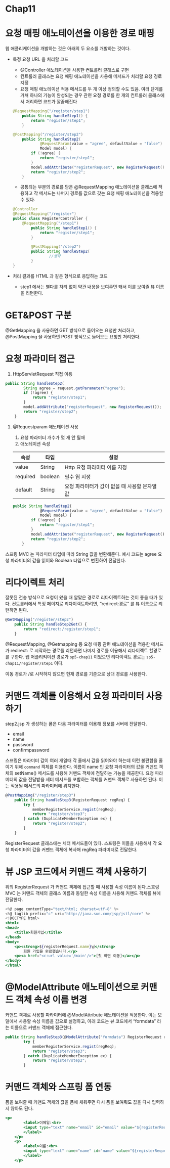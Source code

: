 # Chap11

# 요청 매핑 애노테이션을 이용한 경로 매핑

웹 애플리케이션을 개발하는 것은 아래의 두 요소를 개발하는 것이다.

- 특정 요청 URL 을 처리할 코드
    - @Controller 애노테이션을 사용한 컨트롤러 클래스로 구현
    - 컨트롤러 클래스는 요청 매핑 에노테이션을 사용해 메서드가 처리할 요청 경로 지정
    - 요청 매핑 애노테이션 적용 메서드를 두 개 이상 정의할 수도 있음. 여러 단계를 거쳐 하나의 기능이 완성되는 경우 관련 요청 경로를 한 개의 컨트롤러 클래스에서 처리하면 코드가 깔끔해진다
    
    ```java
    @RequestMapping("/register/step1")
    	public String handleStep1() {
    		return "register/step1";
    	}
    
    @PostMapping("/register/step2")
    	public String handleStep2(
    			@RequestParam(value = "agree", defaultValue = "false") Boolean agree,
    			Model model) {
    		if (!agree) {
    			return "register/step1";
    		}
    		model.addAttribute("registerRequest", new RegisterRequest());
    		return "register/step2";
    	}
    ```
    
    - 공통되는 부분의 경로를 담은 @RequestMapping 애노테이션을 클래스에 적용하고 각 메서드는 나머지 경로를 값으로 갖는 요청 매핑 애노테이션을 적용할 수 있다.
    
    ```java
    @Controller
    @RequestMapping("/register")
    public class RegisterController {	
    	@RequestMapping("/step1")
    		public String handleStep1() {
    			return "register/step1";
    		}
    	
    		@PostMapping("/step2")
    		public String handleStep2(
    				//생략
    		}
    }
    ```
    

- 처리 결과를 HTML 과 같은 형식으로 응답하는 코드
    - step1 에서는 별다를 처리 없이 약관 내용을 보여주면 돼서 이를 보여줄 뷰 이름을 리턴한다.
    

# GET&POST 구분

@GetMapping 을 사용하면 GET 방식으로 들어오는 요청만 처리하고, @PostMapping 을 사용하면 POST 방식으로 들어오는 요청만 처리한다.

# 요청 파라미터 접근

1. HttpServletRequest 직접 이용

```jsx
public String handleStep2(
		String agree = request.getParameter("agree");
		if (!agree) {
			return "register/step1";
		}
		model.addAttribute("registerRequest", new RegisterRequest());
		return "register/step2";
	}
```

1. @Requestparam 애노테이션 사용
    1. 요청 파라미터 개수가 몇 개 안 될때
    2. 애노테이션 속성
    
    | 속성 | 타입 | 설명 |
    | --- | --- | --- |
    | value | String | Http 요청 파라미터 이름 지정 |
    | required | boolean | 필수 엽 지정 |
    | default | String | 요청 파라미터가 값이 없을 때 사용할 문자열 값 |
    
    ```jsx
    public String handleStep2(
    			@RequestParam(value = "agree", defaultValue = "false") Boolean agree,
    			Model model) {
    		if (!agree) {
    			return "register/step1";
    		}
    		model.addAttribute("registerRequest", new RegisterRequest());
    		return "register/step2";
    	}
    ```
    

스프링 MVC 는 파라미터 타입에 따라 String 값을 변환해준다. 예시 코드는 agree 요청 파라미터의 값을 읽어와 Boolean 타입으로 변환하여 전달한다.

# 리다이렉트 처리

잘못된 전송 방식으로 요청이 왔을 때 알맞은 경로로 리다이렉트하는 것이 좋을 때가 있다. 컨트롤러에서 특정 페이지로 리다이렉트하려면, “redirect:경로” 를 뷰 이름으로 리턴하면 된다.

```jsx
@GetMapping("/register/step2")
	public String handleStep2Get() {
		return "redirect:/register/step1";
	}
```

@RequestMapping, @Getmapping 등 요청 매핑 관련 애노테이션을 적용한 메서드가 redirect: 로 시작하는 경로를 리턴하면 나머지 경로를 이용해서 리다이렉트 할경로를 구한다. 웹 어플리켜이션 경로가 `sp5-chap11` 이었으면 리다이렉트 경로는 `sp5-chap11/register/step1` 이다.

이동 경로가 /로 시작하지 않으면 현재 경로를 기준으로 상대 경로를 사용한다.

# 커맨드 객체를 이용해서 요청 파라미터 사용하기

step2.jsp 가 생성하는 폼은 다음 파라미터를 이용해 정보를 서버에 전달한다.

- email
- name
- password
- confirmpassword

스프링은 파라미터 값이 여러 개일때 각 줄에서 값을 읽어와야 하는데 이런 불편함을 줄이기 위해 `command` 객체를 이용한다. 이름이 name 인 요청 파라미터의 값을 커맨드 객체의 setName() 메서드를 사용해 커맨드 객체에 전달하는 기능을 제공한다. 요청 파라미터의 값을 전달받을 세터 메서드를 포함하는 객체를 커맨드 객체로 사용하면 된다. 이는 적용될 메서드의 파라미터에 위치한다. 

```jsx
@PostMapping("/register/step3")
	public String handleStep3(RegisterRequest regReq) {
		try {
			memberRegisterService.regist(regReq);
			return "register/step3";
		} catch (DuplicateMemberException ex) {
			return "register/step2";
		}
	}
```

RegisterRequest 클래스에는 세터 메서드들이 있다. 스프링은 이들을 사용해서 각 요청 파라미터의 값을 커맨드 객체에 복사해 regReq 파라미터로 전달한다.

# 뷰 JSP 코드에서 커맨드 객체 사용하기

위의 RegisterRequest 가 커맨드 객체에 접근할 때 사용할 속성 이름이 된다.스흐링 MVC 는 커맨드 객체의 클래스 이름과 동일한 속성 이름을 사용해 커맨드 객체를 뷰에 전달한다. 

```jsx
<%@ page contentType="text/html; charset=utf-8" %>
<%@ taglib prefix="c" uri="http://java.sun.com/jsp/jstl/core" %>
<!DOCTYPE html>
<html>
<head>
    <title>회원가입</title>
</head>
<body>
    <p><strong>${registerRequest.name}님</strong> 
        회원 가입을 완료했습니다.</p>
    <p><a href="<c:url value='/main'/>">[첫 화면 이동]</a></p>
</body>
</html>
```

# @ModelAttribute 애노테이션으로 커맨드 객체 속성 이름 변경

커맨드 객체로 사용할 파라미터에 @ModelAttribute 애노테이션을 적용한다. 이는 모델에서 사용할 속성 이름을 값으로 설정하고, 아래 코드는 뷰 코드에서 “formdata” 라는 이름으로 커맨드 객체에 접근한다.

```jsx
public String handleStep3(@ModelAttribute("formdata") RegisterRequest regReq) {
		try {
			memberRegisterService.regist(regReq);
			return "register/step3";
		} catch (DuplicateMemberException ex) {
			return "register/step2";
		}
```

# 커맨드 객체와 스프링 폼 연동

폼을 보여줄 때 커맨드 객체의 값을 폼에 채워주면 다시 폼을 보여줘도 값을 다시 입력하지 않아도 된다.

```jsx
<p>
        <label>이메일:<br>
        <input type="text" name="email" id="email" value="${registerRequest.email}">
        </label>
    </p>
    <p>
        <label>이름:<br>
        <input type="text" name="name" id="name" value="${registerRequest.name}">
        </label>
    </p>
```